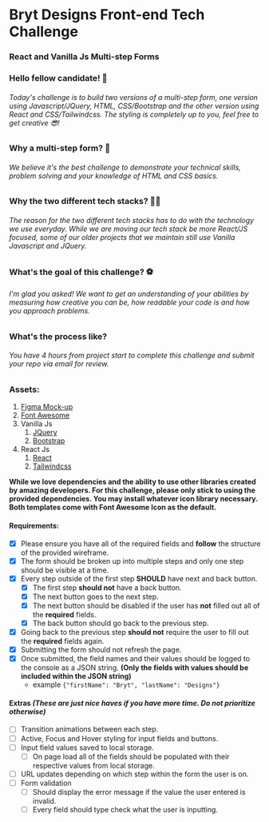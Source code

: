 # Bryt Designs Front-end Tech Challenge
### React and Vanilla Js Multi-step Forms

### Hello fellow candidate! 👋
###### Today's challenge is to build two versions of a multi-step form, one version using Javascript/JQuery, HTML, CSS/Bootstrap and the other version using React and CSS/Tailwindcss. The styling is completely up to you, feel free to get creative 😎!

### Why a multi-step form? 🤔
###### We believe it's the best challenge to demonstrate your technical skills, problem solving and your knowledge of HTML and CSS basics.

### Why the two different tech stacks? 👨‍💻
###### The reason for the two different tech stacks has to do with the technology we use everyday. While we are moving our tech stack be more React/JS focused, some of our older projects that we maintain still use Vanilla Javascript and JQuery.

### What's the goal of this challenge? ⚽
###### I'm glad you asked! We want to get an understanding of your abilities by measuring how creative you can be, how readable your code is and how you approach problems.

### What's the process like?
###### You have 4 hours from project start to complete this challenge and submit your repo via email for review.

### Assets: 
1. [Figma Mock-up](https://www.figma.com/file/ZhMFAK1UWwKWS0L25LAYyx/Bryt-Designs-Front-end-Tech-Challenge?node-id=1%3A2)
2. [Font Awesome](https://fontawesome.com/search?m=free&s=solid%2Cregular)
3. Vanilla Js
   1. [JQuery](https://api.jquery.com/)
   2. [Bootstrap](https://getbootstrap.com/docs/5.2/getting-started/introduction/)
4. React Js
   1. [React](https://reactjs.org/docs/react-api.html)
   2. [Tailwindcss](https://tailwindcss.com/docs/installation)

**While we love dependencies and the ability to use other libraries created by amazing developers. For this challenge, please only stick to using the provided dependencies. You may install whatever icon library necessary. Both templates come with Font Awesome Icon as the default.**

#### Requirements:

- [x] Please ensure you have all of the required fields and **follow** the structure of the provided wireframe.
- [x] The form should be broken up into multiple steps and only one step should be visible at a time.
- [x] Every step outside of the first step **SHOULD** have next and back button.
  - [x] The first step **should not** have a back button.
  - [x] The next button goes to the next step.
  - [x] The next button should be disabled if the user has **not** filled out all of the **required** fields.
  - [x] The back button should go back to the previous step.
- [x] Going back to the previous step **should not** require the user to fill out the **required** fields again.
- [x] Submitting the form should not refresh the page.
- [x] Once submitted, the field names and their values should be logged to the console as a JSON string. **(Only the fields with values should be included within the JSON string)**
  - example ```{"firstName": "Bryt", "lastName": "Designs"}```

#### Extras *(These are just nice haves if you have more time. Do not prioritize otherwise)*

- [ ] Transition animations between each step.
- [ ] Active, Focus and Hover styling for input fields and buttons.
- [ ] Input field values saved to local storage.
  - [ ] On page load all of the fields should be populated with their respective values from local storage.
- [ ] URL updates depending on which step within the form the user is on.
- [ ] Form validation
  - [ ] Should display the error message if the value the user entered is invalid.
  - [ ] Every field should type check what the user is inputting.
